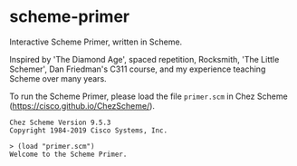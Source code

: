 # scheme-primer
Interactive Scheme Primer, written in Scheme.

Inspired by 'The Diamond Age', spaced repetition, Rocksmith, 'The Little Schemer', Dan Friedman's C311 course, and my experience teaching Scheme over many years.

To run the Scheme Primer, please load the file `primer.scm` in Chez Scheme (https://cisco.github.io/ChezScheme/).

```
Chez Scheme Version 9.5.3
Copyright 1984-2019 Cisco Systems, Inc.

> (load "primer.scm")
Welcome to the Scheme Primer.
```